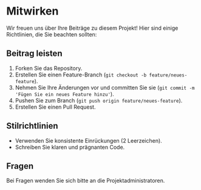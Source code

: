 # Mitwirken

Wir freuen uns über Ihre Beiträge zu diesem Projekt! Hier sind einige Richtlinien, die Sie beachten sollten:

## Beitrag leisten
1. Forken Sie das Repository.
2. Erstellen Sie einen Feature-Branch (`git checkout -b feature/neues-feature`).
3. Nehmen Sie Ihre Änderungen vor und committen Sie sie (`git commit -m 'Fügen Sie ein neues Feature hinzu'`).
4. Pushen Sie zum Branch (`git push origin feature/neues-feature`).
5. Erstellen Sie einen Pull Request.

## Stilrichtlinien
- Verwenden Sie konsistente Einrückungen (2 Leerzeichen).
- Schreiben Sie klaren und prägnanten Code.

## Fragen
Bei Fragen wenden Sie sich bitte an die Projektadministratoren.
